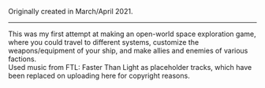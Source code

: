 Originally created in March/April 2021.

---

This was my first attempt at making an open-world space exploration game, where you could travel to different systems, customize the weapons/equipment of your ship, and make allies and enemies of various factions.  
Used music from FTL: Faster Than Light as placeholder tracks, which have been replaced on uploading here for copyright reasons.
